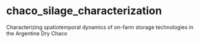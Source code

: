 # chaco_silage_characterization
Characterizing spatiotemporal dynamics of on-farm storage technologies in the Argentine Dry Chaco
